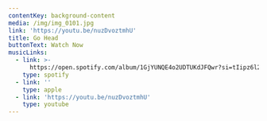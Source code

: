 ```yaml
---
contentKey: background-content
media: /img/img_0101.jpg
link: 'https://youtu.be/nuzDvoztmhU'
title: Go Head
buttonText: Watch Now
musicLinks:
  - link: >-
      https://open.spotify.com/album/1GjYUNQE4o2UDTUKdJFQwr?si=tIipz6l2S4qqKY7oocBGdQ
    type: spotify
  - link: ''
    type: apple
  - link: 'https://youtu.be/nuzDvoztmhU'
    type: youtube
---
```


